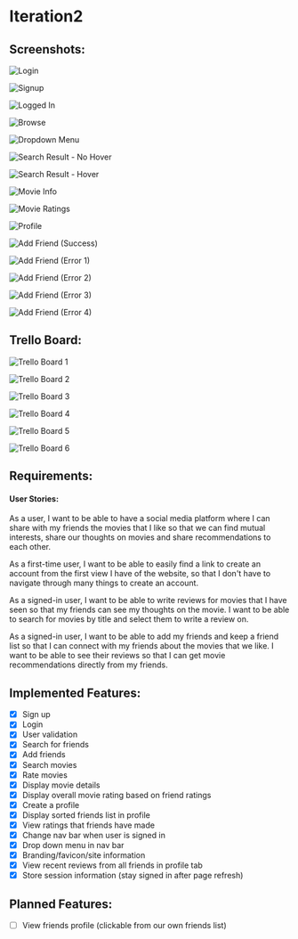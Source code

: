 # Iteration2

## Screenshots:
![Login](https://csil-git1.cs.surrey.sfu.ca/sjanke/301396991_group_project/-/blob/master/iteration2/images/Login.png?raw=true)

![Signup](https://csil-git1.cs.surrey.sfu.ca/sjanke/301396991_group_project/-/blob/master/iteration2/images/Signup.png?raw=true)

![Logged In](https://csil-git1.cs.surrey.sfu.ca/sjanke/301396991_group_project/-/blob/master/iteration2/images/LoggedIn1.png?raw=true)

![Browse](https://csil-git1.cs.surrey.sfu.ca/sjanke/301396991_group_project/-/blob/master/iteration2/images/Browse.png?raw=true)

![Dropdown Menu](https://csil-git1.cs.surrey.sfu.ca/sjanke/301396991_group_project/-/blob/master/iteration2/images/Search-Dropdown.png?raw=true)

![Search Result - No Hover](https://csil-git1.cs.surrey.sfu.ca/sjanke/301396991_group_project/-/blob/master/iteration2/SearchResult-NoHover/search.png?raw=true)

![Search Result - Hover](https://csil-git1.cs.surrey.sfu.ca/sjanke/301396991_group_project/-/blob/master/iteration2/SearchResult-Hover/search.png?raw=true)

![Movie Info](https://csil-git1.cs.surrey.sfu.ca/sjanke/301396991_group_project/-/blob/master/iteration2/MovieInfo/search.png?raw=true)

![Movie Ratings](https://csil-git1.cs.surrey.sfu.ca/sjanke/301396991_group_project/-/blob/master/iteration2/MovieInfo-Ratings/search.png?raw=true)

![Profile](https://csil-git1.cs.surrey.sfu.ca/sjanke/301396991_group_project/-/blob/master/iteration2/Profile-FriendList/search.png?raw=true)

![Add Friend (Success)](https://csil-git1.cs.surrey.sfu.ca/sjanke/301396991_group_project/-/blob/master/iteration2/AddFriendSuccess/search.png?raw=true)

![Add Friend (Error 1)](https://csil-git1.cs.surrey.sfu.ca/sjanke/301396991_group_project/-/blob/master/iteration2/AddFriendError1/search.png?raw=true)

![Add Friend (Error 2)](https://csil-git1.cs.surrey.sfu.ca/sjanke/301396991_group_project/-/blob/master/iteration2/AddFriendError2/search.png?raw=true)

![Add Friend (Error 3)](https://csil-git1.cs.surrey.sfu.ca/sjanke/301396991_group_project/-/blob/master/iteration2/AddFriendError3/search.png?raw=true)

![Add Friend (Error 4)](https://csil-git1.cs.surrey.sfu.ca/sjanke/301396991_group_project/-/blob/master/iteration2/AddFriendError4/search.png?raw=true)


## Trello Board:

![Trello Board 1](https://csil-git1.cs.surrey.sfu.ca/sjanke/301396991_group_project/-/blob/master/iteration2/images/Trello1.png?raw=true)

![Trello Board 2](https://csil-git1.cs.surrey.sfu.ca/sjanke/301396991_group_project/-/blob/master/iteration2/images/Trello2.png?raw=true)

![Trello Board 3](https://csil-git1.cs.surrey.sfu.ca/sjanke/301396991_group_project/-/blob/master/iteration2/images/Trello3.png?raw=true)

![Trello Board 4](https://csil-git1.cs.surrey.sfu.ca/sjanke/301396991_group_project/-/blob/master/iteration2/images/Trello4.png?raw=true)

![Trello Board 5](https://csil-git1.cs.surrey.sfu.ca/sjanke/301396991_group_project/-/blob/master/iteration2/images/Trello5.png?raw=true)

![Trello Board 6](https://csil-git1.cs.surrey.sfu.ca/sjanke/301396991_group_project/-/blob/master/iteration2/images/Trello6.png?raw=true)


## Requirements:

#### User Stories:
As a user, I want to be able to have a social media platform where I can share with my friends the movies that I like so that we can find mutual interests, share our thoughts on movies and share recommendations to each other.

As a first-time user, I want to be able to easily find a link to create an account from the first view I have of the website, so that I don't have to navigate through many things to create an account.

As a signed-in user, I want to be able to write reviews for movies that I have seen so that my friends can see my thoughts on the movie. I want to be able to search for movies by title and select them to write a review on.

As a signed-in user, I want to be able to add my friends and keep a friend list so that I can connect with my friends about the movies that we like. I want to be able to see their reviews so that I can get movie recommendations directly from my friends.

## Implemented Features:
- [x] Sign up
- [x] Login
- [x] User validation
- [x] Search for friends
- [x] Add friends
- [x] Search movies
- [x] Rate movies
- [x] Display movie details
- [x] Display overall movie rating based on friend ratings
- [x] Create a profile
- [x] Display sorted friends list in profile
- [x] View ratings that friends have made
- [x] Change nav bar when user is signed in
- [x] Drop down menu in nav bar
- [x] Branding/favicon/site information
- [x] View recent reviews from all friends in profile tab
- [x] Store session information (stay signed in after page refresh)

## Planned Features:
- [ ] View friends profile (clickable from our own friends list)